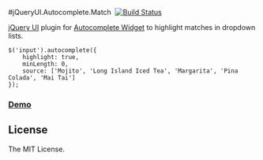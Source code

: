 #jQueryUI.Autocomplete.Match &nbsp;[![Build Status](https://travis-ci.org/asleepwalker/jquery-ui.autocomplete.match.svg?branch=master)](https://travis-ci.org/asleepwalker/jquery-ui.autocomplete.match)

[jQuery UI](http://jqueryui.com/) plugin for [Autocomplete Widget](http://jqueryui.com/autocomplete/) to highlight matches in dropdown lists.

```
$('input').autocomplete({
	highlight: true,
	minLength: 0,
	source: ['Mojito', 'Long Island Iced Tea', 'Margarita', 'Pina Colada', 'Mai Tai']
});
```

### <a href="http://asleepwalker.github.io/jquery-ui.autocomplete.match/">Demo</a>

## License

The MIT License.
